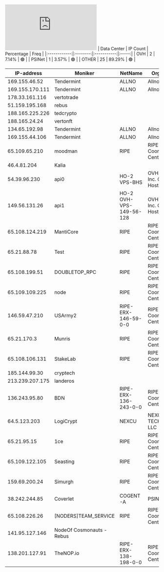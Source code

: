 ![Diagramm](https://github.com/obajay/StateSync-snapshots/blob/main/Projects/Rebus/1/README.md)
| Data Center | IP Count | Percentage | Freq |
|:------------:|:--------:|:-----------:|:-----:|
| OVH | 2 | 7.14% | 🟢 |
| PSINet | 1 | 3.57% | 🟢 |
| OTHER | 25 | 89.29% | 🟢 |

<!-- START_TABLE -->
| IP-address | Moniker | NetName | Organization |
|-------------|-------------|-------------|-------------|
| 169.155.46.52 | Tendermint | ALLNO | Allnodes Inc |
| 169.155.170.111 | Tendermint | ALLNO | Allnodes Inc |
| 178.33.161.116 | vertotrade |  |  |
| 51.159.195.168 | rebus |  |  |
| 188.165.225.226 | tedcrypto |  |  |
| 188.165.24.24 | vertonft |  |  |
| 134.65.192.98 | Tendermint | ALLNO | Allnodes Inc |
| 169.155.44.106 | Tendermint | ALLNO | Allnodes Inc |
| 65.109.65.210 | moodman | RIPE | RIPE Network Coordination Centre |
| 46.4.81.204 | Kalia |  |  |
| 54.39.96.230 | api0 | HO-2 VPS-BHS | OVH Hosting, Inc. OVH Hosting, Inc. |
| 149.56.131.26 | api1 | HO-2 OVH-VPS-149-56-128 | OVH Hosting, Inc. OVH Hosting, Inc. |
| 65.108.124.219 | MantiCore | RIPE | RIPE Network Coordination Centre |
| 65.21.88.78 | Test | RIPE | RIPE Network Coordination Centre |
| 65.108.199.51 | DOUBLETOP_RPC | RIPE | RIPE Network Coordination Centre |
| 65.109.109.225 | node | RIPE | RIPE Network Coordination Centre |
| 146.59.47.210 | USArmy2 | RIPE-ERX-146-59-0-0 | RIPE Network Coordination Centre |
| 65.21.170.3 | Munris | RIPE | RIPE Network Coordination Centre |
| 65.108.106.131 | StakeLab | RIPE | RIPE Network Coordination Centre |
| 185.144.99.30 | cryptech |  |  |
| 213.239.207.175 | landeros |  |  |
| 136.243.95.80 | BDN | RIPE-ERX-136-243-0-0 | RIPE Network Coordination Centre |
| 64.5.123.203 | LogiCrypt | NEXCU | NEXCUS TECHNOLOGIES LLC |
| 65.21.95.15 | 1ce | RIPE | RIPE Network Coordination Centre |
| 65.109.122.105 | Seasting | RIPE | RIPE Network Coordination Centre |
| 159.69.200.24 | Simurgh | RIPE | RIPE Network Coordination Centre |
| 38.242.244.85 | Coverlet | COGENT-A | PSINet, Inc. |
| 65.108.226.26 | [NODERS]TEAM_SERVICE | RIPE | RIPE Network Coordination Centre |
| 141.95.127.146 | NodeOf Cosmonauts - Rebus |  |  |
| 138.201.127.91 | TheNOP.io | RIPE-ERX-138-198-0-0 | RIPE Network Coordination Centre |

<!-- END_TABLE -->
